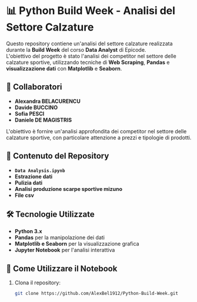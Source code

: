 # 📊 Python Build Week - Analisi del Settore Calzature  

Questo repository contiene un'analisi del settore calzature realizzata durante la **Build Week** del corso **Data Analyst** di Epicode.  
L'obiettivo del progetto è stato l'analisi dei competitor nel settore delle calzature sportive, utilizzando tecniche di **Web Scraping**, **Pandas** e **visualizzazione dati** con **Matplotlib** e **Seaborn**.  

## 👥 Collaboratori  
- **Alexandra BELACURENCU**  
- **Davide BUCCINO**  
- **Sofia PESCI**  
- **Daniele DE MAGISTRIS**
  
L'obiettivo è fornire un'analisi approfondita dei competitor nel settore delle calzature sportive, con particolare attenzione a prezzi e tipologie di prodotti.

## 📌 Contenuto del Repository  
- **`Data Analysis.ipynb`**  
- **Estrazione dati**  
- **Pulizia dati**
- **Analisi produzione scarpe sportive mizuno**
- **File csv**   

## 🛠️ Tecnologie Utilizzate  
- **Python 3.x**  
- **Pandas** per la manipolazione dei dati  
- **Matplotlib e Seaborn** per la visualizzazione grafica  
- **Jupyter Notebook** per l'analisi interattiva  

## 🚀 Come Utilizzare il Notebook  
1. Clona il repository:  
   ```bash
   git clone https://github.com/AlexBel1912/Python-Build-Week.git
